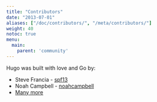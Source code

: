 ```yaml
---
title: "Contributors"
date: "2013-07-01"
aliases: ["/doc/contributors/", "/meta/contributors/"]
weight: 40
notoc: true
menu:
  main:
    parent: 'community'
---
```


Hugo was built with love and Go by:

* Steve Francia - [spf13](https://github.com/spf13)
* Noah Campbell - [noahcampbell](https://github.com/noahcampbell)
* [Many more](http://github.com/spf13/hugo/graphs/contributors)

